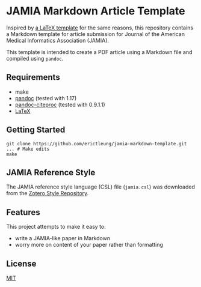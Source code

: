 # JAMIA Markdown Article Template

Inspired by [a LaTeX template][amia] for the same reasons, this repository
contains a Markdown template for article submission for Journal of the American
Medical Informatics Association (JAMIA).

This template is intended to create a PDF article using a Markdown file and
compiled using `pandoc`.

[amia]: https://github.com/emir-munoz/amia-paper-template


## Requirements

- make
- [pandoc][pandoc] (tested with 1.17)
- [pandoc-citeproc][citeproc] (tested with 0.9.1.1)
- [LaTeX][latex]

[pandoc]: pandoc.org
[citeproc]: http://hackage.haskell.org/package/pandoc-citeproc
[latex]: http://www.latex-project.org/


## Getting Started

```shell
git clone https://github.com/erictleung/jamia-markdown-template.git
... # Make edits
make
```


## JAMIA Reference Style

The JAMIA reference style language (CSL) file (`jamia.csl`) was downloaded from
the [Zotero Style Repository][zotero].

[zotero]: https://www.zotero.org/styles?q=jamia


## Features

This project attempts to make it easy to:

- write a JAMIA-like paper in Markdown
- worry more on content of your paper rather than formatting


## License

[MIT](LICENSE)
